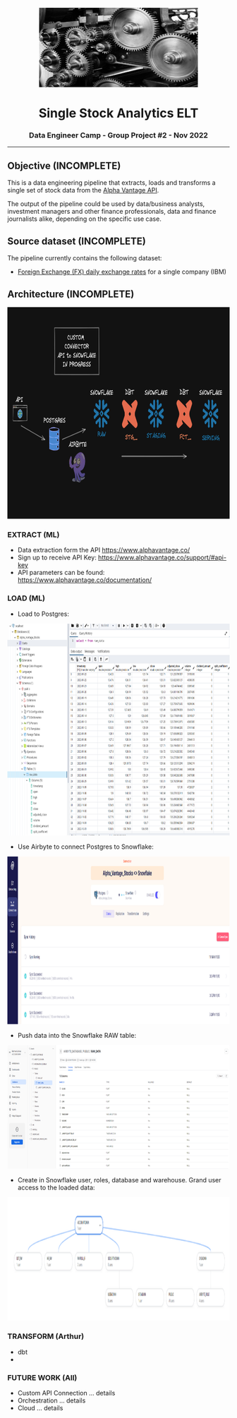 <p align="center"> 
  <img src="src/images/gears.jpeg" alt="stock logo" width="360px" height="180px">
</p>
<h1 align="center"> <b> Single Stock Analytics ELT </b> </h1>
<h3 align="center"> Data Engineer Camp - Group Project #2 - Nov 2022 </h3>  

---


## Objective (INCOMPLETE)

This is a data engineering pipeline that extracts, loads and transforms a single set of stock data from the [Alpha Vantage API](https://www.alphavantage.co/documentation/). 

The output of the pipeline could be used by data/business analysts, investment managers and other finance professionals, data and finance journalists alike, depending on the specific use case.

## Source dataset (INCOMPLETE)

The pipeline currently contains the following dataset:

- [Foreign Exchange (FX) daily exchange rates](https://www.alphavantage.co/documentation/#currency-exchange) for a single company (IBM)

## Architecture (INCOMPLETE)

<p align="center"> 
  <img src="src/images/ELT.png" alt="arch" width="720px" height="480px">
</p>

### EXTRACT (ML)

- Data extraction form the API https://www.alphavantage.co/
- Sign up to receive API Key: https://www.alphavantage.co/support/#api-key
- API parameters can be found: https://www.alphavantage.co/documentation/


### LOAD (ML)

- Load to Postgres:
<p align="center"> 
  <img src="src/images/postgres_output.PNG" alt="arch" width="720px" height="480px">
</p>

- Use Airbyte to connect Postgres to Snowflake:
<p align="center"> 
  <img src="src/images/Airbyte_connect.PNG" alt="arch" width="720px" height="380px">
</p>

- Push data into the Snowflake RAW table:
<p align="center"> 
  <img src="src/images/Snowflake_Raw.PNG" alt="arch" width="720px" height="280px">
</p>

- Create in Snowflake user, roles, database and warehouse. Grand user access to the loaded data:
<p align="center"> 
  <img src="src/images/Snowflake_users_roles.PNG" alt="arch" width="720px" height="280px">
</p>




### TRANSFORM (Arthur)

- dbt
- 

### FUTURE WORK (All)

- Custom API Connection ... details
- Orchestration ... details
- Cloud ... details

